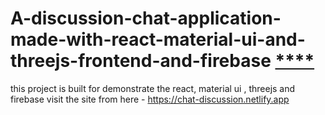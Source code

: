 # A-discussion-chat-application-made-with-react-material-ui-and-threejs-frontend-and-firebase [****](https://chat-discussion.netlify.app)
this project is built for demonstrate the react, material ui , threejs  and firebase
visit the site from here - https://chat-discussion.netlify.app
